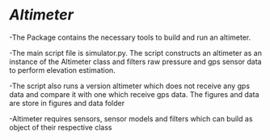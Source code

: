 ***Altimeter***
================
-The Package contains the necessary tools to build and run an altimeter.

-The main script file is simulator.py. The script constructs an altimeter 
as an instance of the Altimeter class and filters raw pressure and gps sensor 
data to perform elevation estimation. 

-The script also runs a version altimeter which does not receive any gps data
and compare it with one which receive gps data. The figures and data are store
in figures and data folder

-Altimeter requires sensors, sensor models and filters which can build as object
of their respective class
